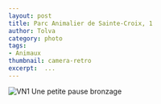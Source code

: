```yaml
---
layout: post
title: Parc Animalier de Sainte-Croix, 1
author: Tolva
category: photo
tags:
- Animaux
thumbnail: camera-retro
excerpt:  ...
---
```

![VN1](https://c1.staticflickr.com/5/4191/33688641994_acbf3718e6.jpg)
Une petite pause bronzage
